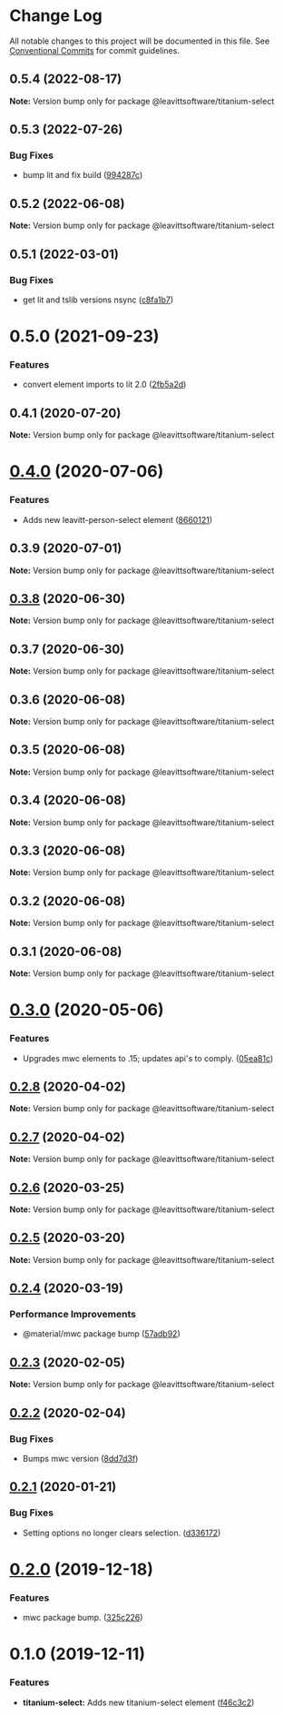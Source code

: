 # Change Log

All notable changes to this project will be documented in this file.
See [Conventional Commits](https://conventionalcommits.org) for commit guidelines.

## 0.5.4 (2022-08-17)

**Note:** Version bump only for package @leavittsoftware/titanium-select





## 0.5.3 (2022-07-26)


### Bug Fixes

* bump lit and fix build ([994287c](https://github.com/LeavittSoftware/titanium-elements/commit/994287cc92267fe41093ee8ded6640521bd3facb))





## 0.5.2 (2022-06-08)

**Note:** Version bump only for package @leavittsoftware/titanium-select





## 0.5.1 (2022-03-01)


### Bug Fixes

* get lit and tslib versions nsync ([c8fa1b7](https://github.com/LeavittSoftware/titanium-elements/commit/c8fa1b77320c6b6854009bb076ba0bcc2c632ae0))





# 0.5.0 (2021-09-23)


### Features

* convert element imports to lit 2.0 ([2fb5a2d](https://github.com/LeavittSoftware/titanium-elements/commit/2fb5a2da5a5af636541ce58e398fdf587e2c008a))





## 0.4.1 (2020-07-20)

**Note:** Version bump only for package @leavittsoftware/titanium-select





# [0.4.0](https://github.com/LeavittSoftware/titanium-elements/compare/@leavittsoftware/titanium-select@0.3.9...@leavittsoftware/titanium-select@0.4.0) (2020-07-06)


### Features

* Adds new leavitt-person-select element ([8660121](https://github.com/LeavittSoftware/titanium-elements/commit/8660121bec4d348fa7b0002dcc909d719ef5a00c))





## 0.3.9 (2020-07-01)

**Note:** Version bump only for package @leavittsoftware/titanium-select





## [0.3.8](https://github.com/LeavittSoftware/titanium-elements/compare/@leavittsoftware/titanium-select@0.3.7...@leavittsoftware/titanium-select@0.3.8) (2020-06-30)

**Note:** Version bump only for package @leavittsoftware/titanium-select





## 0.3.7 (2020-06-30)

**Note:** Version bump only for package @leavittsoftware/titanium-select





## 0.3.6 (2020-06-08)

**Note:** Version bump only for package @leavittsoftware/titanium-select





## 0.3.5 (2020-06-08)

**Note:** Version bump only for package @leavittsoftware/titanium-select





## 0.3.4 (2020-06-08)

**Note:** Version bump only for package @leavittsoftware/titanium-select





## 0.3.3 (2020-06-08)

**Note:** Version bump only for package @leavittsoftware/titanium-select





## 0.3.2 (2020-06-08)

**Note:** Version bump only for package @leavittsoftware/titanium-select





## 0.3.1 (2020-06-08)

**Note:** Version bump only for package @leavittsoftware/titanium-select





# [0.3.0](https://github.com/LeavittSoftware/titanium-elements/compare/@leavittsoftware/titanium-select@0.2.8...@leavittsoftware/titanium-select@0.3.0) (2020-05-06)


### Features

* Upgrades mwc elements to .15; updates api's to comply. ([05ea81c](https://github.com/LeavittSoftware/titanium-elements/commit/05ea81cb6852d056c6f58d7cc0a1dd2ea0efea86))





## [0.2.8](https://github.com/LeavittSoftware/titanium-elements/compare/@leavittsoftware/titanium-select@0.2.7...@leavittsoftware/titanium-select@0.2.8) (2020-04-02)

**Note:** Version bump only for package @leavittsoftware/titanium-select





## [0.2.7](https://github.com/LeavittSoftware/titanium-elements/compare/@leavittsoftware/titanium-select@0.2.6...@leavittsoftware/titanium-select@0.2.7) (2020-04-02)

**Note:** Version bump only for package @leavittsoftware/titanium-select





## [0.2.6](https://github.com/LeavittSoftware/titanium-elements/compare/@leavittsoftware/titanium-select@0.2.5...@leavittsoftware/titanium-select@0.2.6) (2020-03-25)

**Note:** Version bump only for package @leavittsoftware/titanium-select





## [0.2.5](https://github.com/LeavittSoftware/titanium-elements/compare/@leavittsoftware/titanium-select@0.2.4...@leavittsoftware/titanium-select@0.2.5) (2020-03-20)

**Note:** Version bump only for package @leavittsoftware/titanium-select





## [0.2.4](https://github.com/LeavittSoftware/titanium-elements/compare/@leavittsoftware/titanium-select@0.2.3...@leavittsoftware/titanium-select@0.2.4) (2020-03-19)


### Performance Improvements

* @material/mwc package bump  ([57adb92](https://github.com/LeavittSoftware/titanium-elements/commit/57adb92c645196c926cc8a6e8f93a5f713274fe8))





## [0.2.3](https://github.com/LeavittSoftware/titanium-elements/compare/@leavittsoftware/titanium-select@0.2.2...@leavittsoftware/titanium-select@0.2.3) (2020-02-05)

**Note:** Version bump only for package @leavittsoftware/titanium-select





## [0.2.2](https://github.com/LeavittSoftware/titanium-elements/compare/@leavittsoftware/titanium-select@0.2.1...@leavittsoftware/titanium-select@0.2.2) (2020-02-04)


### Bug Fixes

* Bumps mwc version ([8dd7d3f](https://github.com/LeavittSoftware/titanium-elements/commit/8dd7d3fee6c7e2d57667b06f2e894b9b3de4c36a))





## [0.2.1](https://github.com/LeavittSoftware/titanium-elements/compare/@leavittsoftware/titanium-select@0.2.0...@leavittsoftware/titanium-select@0.2.1) (2020-01-21)


### Bug Fixes

* Setting options no longer clears selection. ([d336172](https://github.com/LeavittSoftware/titanium-elements/commit/d3361726e31023febee1c6ab1dbb0c234447014d))





# [0.2.0](https://github.com/LeavittSoftware/titanium-elements/compare/@leavittsoftware/titanium-select@0.1.0...@leavittsoftware/titanium-select@0.2.0) (2019-12-18)


### Features

* mwc package bump. ([325c226](https://github.com/LeavittSoftware/titanium-elements/commit/325c2263253fca0b453ee6f77820e36b5967a098))





# 0.1.0 (2019-12-11)


### Features

* **titanium-select:** Adds new titanium-select element ([f46c3c2](https://github.com/LeavittSoftware/titanium-elements/commit/f46c3c2674c362ecf91ea2280743a621a6fd1e20))
